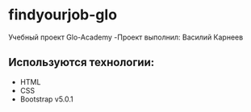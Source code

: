 # findyourjob-glo
Учебный проект Glo-Academy
-Проект выполнил: Василий Карнеев

## Используются технологии:
- HTML
- CSS
- Bootstrap v5.0.1
